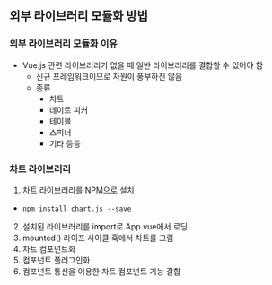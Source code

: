 ## 외부 라이브러리 모듈화 방법
### 외부 라이브러리 모듈화 이유
- Vue.js 관련 라이브러리가 없을 때 일반 라이브러리를 결합할 수 있어야 함
  - 신규 프레임워크이므로 자원이 풍부하진 않음
  - 종류
    - 차트
    - 데이트 피커
    - 테이블
    - 스피너
    - 기타 등등

### 차트 라이브러리
1. 차트 라이브러리를 NPM으로 설치
  - `npm install chart.js --save`
2. 설치된 라이브러리를 import로 App.vue에서 로딩
3. mounted() 라이프 사이클 훅에서 차트를 그림
4. 차트 컴포넌트화
5. 컴포넌트 플러그인화
6. 컴포넌트 통신을 이용한 차트 컴포넌트 기능 결합